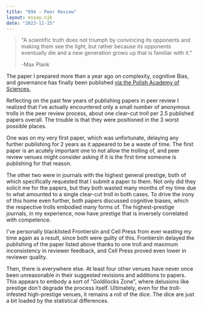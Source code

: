 ```yaml
---
title: "094 - Peer Review"
layout: essay.njk
date: "2023-11-15"
---
```


> "A scientific truth does not triumph by convincing its opponents and making them see the light, but rather because its opponents eventually die and a new generation grows up that is familiar with it."
>
> -Max Plank

The paper I prepared more than a year ago on complexity, cognitive Bias, and governance has finally been published [via the Polish Academy of Sciences.](https://bibliotekanauki.pl/articles/31233773)

Reflecting on the past few years of publishing papers in peer review I realized that I've actually encountered only a small number of anonymous trolls in the peer review process, about one clear-cut troll per 2.5 published papers overall. The trouble is that they were positioned in the 3 worst possible places.

One was on my very first paper, which was unfortunate, delaying any further publishing for 2 years as it appeared to be a waste of time. The first paper is an acutely important one to not allow the trolling of, and peer review venues might consider asking if it is the first time someone is publishing for that reason.

The other two were in journals with the highest general prestige, both of which specifically requested that I submit a paper to them. Not only did they solicit me for the papers, but they both wasted many months of my time due to what amounted to a single clear-cut troll in both cases. To drive the irony of this home even further, both papers discussed cognitive biases, which the respective trolls embodied many forms of. The highest-prestige journals, in my experience, now have prestige that is inversely correlated with competence.

I've personally blacklisted FrontiersIn and Cell Press from ever wasting my time again as a result, since both were guilty of this. FrontiersIn delayed the publishing of the paper listed above thanks to one troll and maximum inconsistency in reviewer feedback, and Cell Press proved even lower in reviewer quality.

Then, there is everywhere else. At least four other venues have never once been unreasonable in their suggested revisions and additions to papers. This appears to embody a sort of "Goldilocks Zone", where delusions like prestige don't degrade the process itself. Ultimately, even for the troll-infested high-prestige venues, it remains a roll of the dice. The dice are just a bit loaded by the statistical differences.
